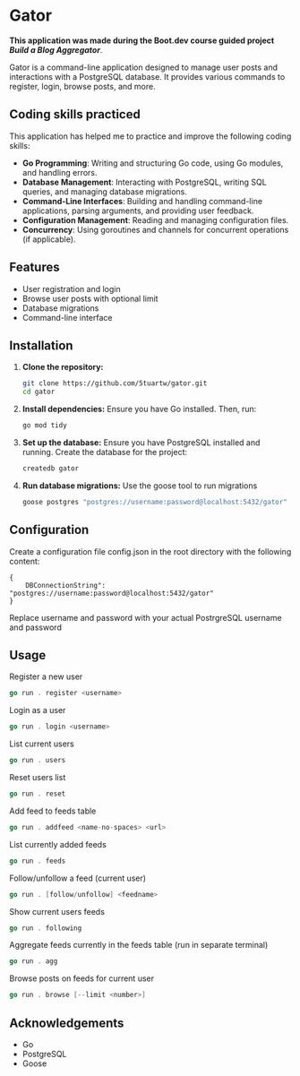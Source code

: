 # Gator

**This application was made during the Boot.dev course guided project *Build a Blog Aggregator***.


Gator is a command-line application designed to manage user posts and interactions with a PostgreSQL database. It provides various commands to register, login, browse posts, and more.
## Coding skills practiced ##
This application has helped me to practice and improve the following coding skills:
- **Go Programming**: Writing and structuring Go code, using Go modules, and handling errors.
- **Database Management**: Interacting with PostgreSQL, writing SQL queries, and managing database migrations.
- **Command-Line Interfaces**: Building and handling command-line applications, parsing arguments, and providing user feedback.
- **Configuration Management**: Reading and managing configuration files.
- **Concurrency**: Using goroutines and channels for concurrent operations (if applicable).



## Features

- User registration and login
- Browse user posts with optional limit
- Database migrations
- Command-line interface

## Installation

1. **Clone the repository:**

   ```sh
   git clone https://github.com/5tuartw/gator.git
   cd gator
2. **Install dependencies:**
Ensure you have Go installed. Then, run:

    ```sh
    go mod tidy
3. **Set up the database:**
Ensure you have PostgreSQL installed and running. Create the database for the project:

    ```sh
    createdb gator
4. **Run database migrations:**
Use the goose tool to run migrations

    ```sh
    goose postgres "postgres://username:password@localhost:5432/gator" up

## Configuration
Create a configuration file config.json in the root directory with the following content:

    {
        DBConnectionString": "postgres://username:password@localhost:5432/gator"
    }
    
Replace username and password with your actual PostrgreSQL username and password

## Usage ##
Register a new user
```Go
go run . register <username>
```
Login as a user
```Go
go run . login <username>
```
List current users
```Go
go run . users
```
Reset users list
```Go
go run . reset
```
Add feed to feeds table
```Go
go run . addfeed <name-no-spaces> <url>
```
List currently added feeds
```Go
go run . feeds
```
Follow/unfollow a feed (current user)
```Go
go run . [follow/unfollow] <feedname>
```
Show current users feeds
```Go
go run . following
```
Aggregate feeds currently in the feeds table (run in separate terminal)
```Go
go run . agg
```
Browse posts on feeds for current user
```Go
go run . browse [--limit <number>]
```
## Acknowledgements
* Go
* PostgreSQL
* Goose

